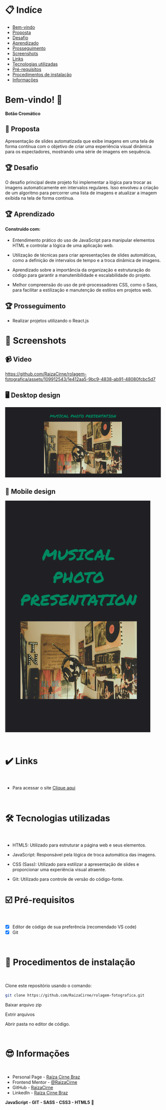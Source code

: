 # 📋 Indíce

- [Bem-vindo](#id01)
- [Proposta](#id02)
- [Desafio](#id03)
- [Aprendizado](#id04)
- [Prosseguimento](id05)
- [Screenshots](#id06)
- [Links](#id07)
- [Tecnologias utilizadas](#id08)
- [Pré-requisitos](#id09)
- [Procedimentos de instalação](#id010)
- [Informações](#id011)

# Bem-vindo! 👋 <a name="id01"></a>

**Botão Cromático**
<br />

## 🚀 Proposta <a name="id02"></a>

Apresentação de slides automatizada que exibe imagens em uma tela de forma contínua com o objetivo de criar uma experiência visual dinâmica para os espectadores, mostrando uma série de imagens em sequência.
<br />

## :trophy: Desafio <a name="#id03"></a>

O desafio principal deste projeto foi implementar a lógica para trocar as imagens automaticamente em intervalos regulares. Isso envolveu a criação de um algoritmo para percorrer uma lista de imagens e atualizar a imagem exibida na tela de forma contínua.

## :trophy: Aprendizado <a name="#id04"></a>

#### Construído com:

- Entendimento prático do uso de JavaScript para manipular elementos HTML e controlar a lógica de uma aplicação web.

- Utilização de técnicas para criar apresentações de slides automáticas, como a definição de intervalos de tempo e a troca dinâmica de imagens.

- Aprendizado sobre a importância da organização e estruturação do código para garantir a manutenibilidade e escalabilidade do projeto.

- Melhor compreensão do uso de pré-processadores CSS, como o Sass, para facilitar a estilização e manutenção de estilos em projetos web.

## :trophy: Prosseguimento <a name="id05"></a>

- Realizar projetos utilizando o React.js

# :camera_flash: Screenshots <a name="id06"></a>

## :video_camera: Video

https://github.com/RaizaCirne/rolagem-fotografica/assets/109912543/1e412aa5-9bc9-4838-ab91-48080fcbc5d7

## :desktop_computer: Desktop design

![Design preview desktop](./assets/images/desktop.png)

## :iphone: Mobile design

![Design preview desktop](./assets/images/mobile.png)

<br />

# :heavy_check_mark: Links <a name="id07"></a>

<br />

- Para acessar o site [Clique aqui](#)

<br />

# 🛠 Tecnologias utilizadas <a name="id08"></a>

<br />

- HTML5: Utilizado para estruturar a página web e seus elementos.

- JavaScript: Responsável pela lógica de troca automática das imagens.

- CSS (Sass): Utilizado para estilizar a apresentação de slides e proporcionar uma experiência visual atraente.

- Git: Utilizado para controle de versão do código-fonte.
  <br />

# ☑️ Pré-requisitos <a name="id09"></a>

<br />

- [x] Editor de código de sua preferência (recomendado VS code)
- [x] Git

<br />

# 📝 Procedimentos de instalação <a name="id010"></a>

<br />

Clone este repositório usando o comando:

```bash
git clone https://github.com/RaizaCirne/rolagem-fotografica.git
```

Baixar arquivo zip

Extrir arquivos

Abrir pasta no editor de código.

<br />

# :sunglasses: Informações <a name="id011"></a>

<br />

- Personal Page - [Raíza Cirne Braz](#)
- Frontend Mentor - [@RaizaCirne](https://www.frontendmentor.io/profile/RaizaCirne)
- GitHub - [RaizaCirne](https://github.com/RaizaCirne)
- LinkedIn - [Raíza Cirne Braz](https://www.linkedin.com/in/ra%C3%ADzacirne/)

**JavaScript - GIT - SASS - CSS3 - HTML5** 🚀
